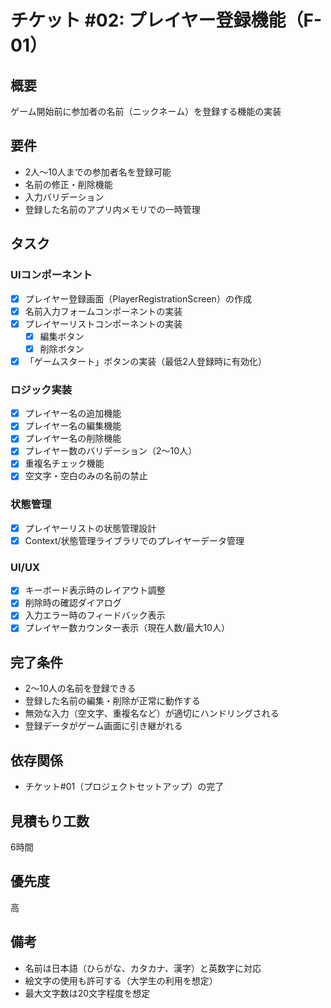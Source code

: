 # チケット #02: プレイヤー登録機能（F-01）

## 概要
ゲーム開始前に参加者の名前（ニックネーム）を登録する機能の実装

## 要件
- 2人〜10人までの参加者名を登録可能
- 名前の修正・削除機能
- 入力バリデーション
- 登録した名前のアプリ内メモリでの一時管理

## タスク

### UIコンポーネント
- [x] プレイヤー登録画面（PlayerRegistrationScreen）の作成
- [x] 名前入力フォームコンポーネントの実装
- [x] プレイヤーリストコンポーネントの実装
  - [x] 編集ボタン
  - [x] 削除ボタン
- [x] 「ゲームスタート」ボタンの実装（最低2人登録時に有効化）

### ロジック実装
- [x] プレイヤー名の追加機能
- [x] プレイヤー名の編集機能
- [x] プレイヤー名の削除機能
- [x] プレイヤー数のバリデーション（2〜10人）
- [x] 重複名チェック機能
- [x] 空文字・空白のみの名前の禁止

### 状態管理
- [x] プレイヤーリストの状態管理設計
- [x] Context/状態管理ライブラリでのプレイヤーデータ管理

### UI/UX
- [x] キーボード表示時のレイアウト調整
- [x] 削除時の確認ダイアログ
- [x] 入力エラー時のフィードバック表示
- [x] プレイヤー数カウンター表示（現在人数/最大10人）

## 完了条件
- 2〜10人の名前を登録できる
- 登録した名前の編集・削除が正常に動作する
- 無効な入力（空文字、重複名など）が適切にハンドリングされる
- 登録データがゲーム画面に引き継がれる

## 依存関係
- チケット#01（プロジェクトセットアップ）の完了

## 見積もり工数
6時間

## 優先度
高

## 備考
- 名前は日本語（ひらがな、カタカナ、漢字）と英数字に対応
- 絵文字の使用も許可する（大学生の利用を想定）
- 最大文字数は20文字程度を想定